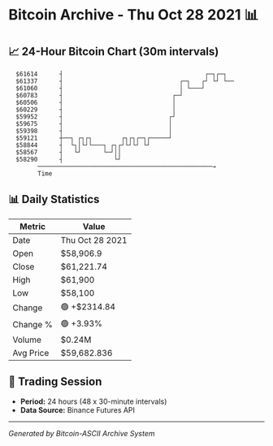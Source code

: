 # Bitcoin Archive - Thu Oct 28 2021 📊

## 📈 24-Hour Bitcoin Chart (30m intervals)

```
  $61614      ┤                                       ┌─┐┌─┐   
  $61337      ┤                                ┌─┐   ┌┘ └┘ └── 
  $61060      ┤                                │ └───┘         
  $60783      ┤                              ┌─┘               
  $60506      ┤                              │                 
  $60229      ┤                              │                 
  $59952      ┤                             ┌┘                 
  $59675      ┤                             │                  
  $59398      ┤                             │                  
  $59121      ┼──┐ ┌┐┌┐        ┌┐┌┐┌─┐┌─────┘                  
  $58844      ┤  └┐│└┘└───┐ ┌┐┌┘└┘└┘ └┘                        
  $58567      ┤   └┘      └─┘││                                
  $58290      ┤              └┘                                
        ────────────────────────────────────────────────→
        Time
```

## 📊 Daily Statistics

| Metric | Value |
|--------|-------|
| Date | Thu Oct 28 2021 |
| Open | $58,906.9 |
| Close | $61,221.74 |
| High | $61,900 |
| Low | $58,100 |
| Change | 🟢 +$2314.84 |
| Change % | 🟢 +3.93% |
| Volume | $0.24M |
| Avg Price | $59,682.836 |

## 📅 Trading Session

- **Period:** 24 hours (48 x 30-minute intervals)
- **Data Source:** Binance Futures API

---
*Generated by Bitcoin-ASCII Archive System*
